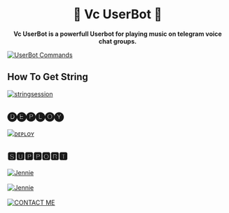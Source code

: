 <h1 align = "center"> 🎵 Vc UserBot 🎵 </h1>

<p align="center"><b> Vc UserBot is a powerfull Userbot for playing music on telegram voice chat groups. </b></p>


[![UserBot Commands](https://img.shields.io/badge/Telegram-UserBot%20Commands-informational)](https://t.me/RishabhHelpBot/74)


## How To Get String
[![stringsession](https://img.shields.io/badge/repl.it-generateStringName-yellowgreen)](https://replit.com/@Rishabhbhan5/Rishabh-String-Session#main.py)


## 🅓🅔🅟🅛🅞🅨
[![ᴅᴇᴘʟᴏʏ](https://www.herokucdn.com/deploy/button.svg)](https://heroku.com/deploy?template=https://github.com/Rishabhbhan4/VC-UserBot)

## 🆂🆄🅿🅿🅾🆁🆃
[![Jennie](https://img.shields.io/badge/Jennie-Channel-red?style=for-the-badge&logo=telegram)](https://t.me/RishabhHelpBot)</br></br>
[![Jennie](https://img.shields.io/badge/Lisa-Group-red?style=for-the-badge&logo=telegram)](https://t.me/lisaSupportChat)</br></br>
[![CONTACT ME](https://img.shields.io/badge/Telegram-Contact%20Me-informational)](https://t.me/Rishu_05)

